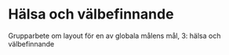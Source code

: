 # Hälsa och välbefinnande
Grupparbete om layout för en av globala målens mål, 3: hälsa och välbefinnande
